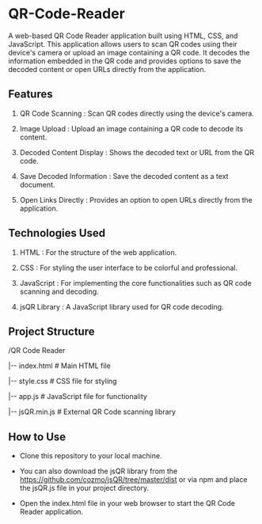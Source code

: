 # QR-Code-Reader

A web-based QR Code Reader application built using HTML, CSS, and JavaScript. This application allows users to scan QR codes using their device's camera or upload an image containing a QR code. It decodes the information embedded in the QR code and provides options to save the decoded content or open URLs directly from the application.

## Features

1) QR Code Scanning : Scan QR codes directly using the device's camera.
 
2) Image Upload : Upload an image containing a QR code to decode its content.

3) Decoded Content Display : Shows the decoded text or URL from the QR code.

4) Save Decoded Information : Save the decoded content as a text document.
 
5) Open Links Directly : Provides an option to open URLs directly from the application.

## Technologies Used

1) HTML : For the structure of the web application.

2) CSS : For styling the user interface to be colorful and professional.

3) JavaScript : For implementing the core functionalities such as QR code scanning and decoding.
 
4) jsQR Library : A JavaScript library used for QR code decoding.

## Project Structure

/QR Code Reader

|-- index.html          # Main HTML file

|-- style.css           # CSS file for styling

|-- app.js              # JavaScript file for functionality

|-- jsQR.min.js         # External QR Code scanning library

## How to Use

- Clone this repository to your local machine.
  
- You can also download the jsQR library from the https://github.com/cozmo/jsQR/tree/master/dist or via npm and place the jsQR.js file in your project directory.

- Open the index.html file in your web browser to start the QR Code Reader application.
